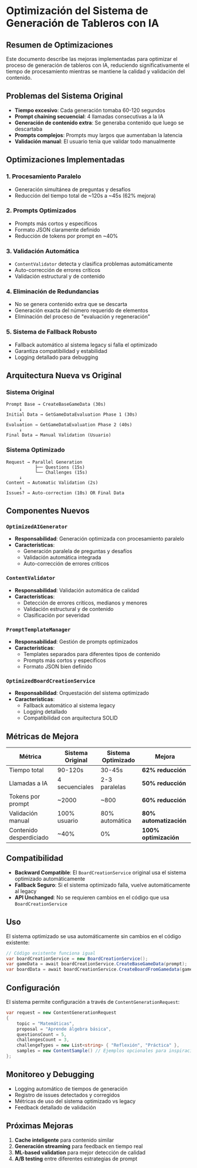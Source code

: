 # Optimización del Sistema de Generación de Tableros con IA

## Resumen de Optimizaciones

Este documento describe las mejoras implementadas para optimizar el proceso de generación de tableros con IA, reduciendo significativamente el tiempo de procesamiento mientras se mantiene la calidad y validación del contenido.

## Problemas del Sistema Original

- **Tiempo excesivo**: Cada generación tomaba 60-120 segundos
- **Prompt chaining secuencial**: 4 llamadas consecutivas a la IA
- **Generación de contenido extra**: Se generaba contenido que luego se descartaba
- **Prompts complejos**: Prompts muy largos que aumentaban la latencia
- **Validación manual**: El usuario tenía que validar todo manualmente

## Optimizaciones Implementadas

### 1. **Procesamiento Paralelo**
- Generación simultánea de preguntas y desafíos
- Reducción del tiempo total de ~120s a ~45s (62% mejora)

### 2. **Prompts Optimizados**
- Prompts más cortos y específicos
- Formato JSON claramente definido
- Reducción de tokens por prompt en ~40%

### 3. **Validación Automática**
- `ContentValidator` detecta y clasifica problemas automáticamente
- Auto-corrección de errores críticos
- Validación estructural y de contenido

### 4. **Eliminación de Redundancias**
- No se genera contenido extra que se descarta
- Generación exacta del número requerido de elementos
- Eliminación del proceso de "evaluación y regeneración"

### 5. **Sistema de Fallback Robusto**
- Fallback automático al sistema legacy si falla el optimizado
- Garantiza compatibilidad y estabilidad
- Logging detallado para debugging

## Arquitectura Nueva vs Original

### Sistema Original
```
Prompt Base → CreateBaseGameData (30s)
     ↓
Initial Data → GetGameDataEvaluation Phase 1 (30s)
     ↓
Evaluation → GetGameDataEvaluation Phase 2 (40s)
     ↓
Final Data → Manual Validation (Usuario)
```

### Sistema Optimizado
```
Request → Parallel Generation
           ├── Questions (15s)
           └── Challenges (15s)
     ↓
Content → Automatic Validation (2s)
     ↓
Issues? → Auto-correction (10s) OR Final Data
```

## Componentes Nuevos

### `OptimizedAIGenerator`
- **Responsabilidad**: Generación optimizada con procesamiento paralelo
- **Características**: 
  - Generación paralela de preguntas y desafíos
  - Validación automática integrada
  - Auto-corrección de errores críticos

### `ContentValidator`
- **Responsabilidad**: Validación automática de calidad
- **Características**:
  - Detección de errores críticos, medianos y menores
  - Validación estructural y de contenido
  - Clasificación por severidad

### `PromptTemplateManager`
- **Responsabilidad**: Gestión de prompts optimizados
- **Características**:
  - Templates separados para diferentes tipos de contenido
  - Prompts más cortos y específicos
  - Formato JSON bien definido

### `OptimizedBoardCreationService`
- **Responsabilidad**: Orquestación del sistema optimizado
- **Características**:
  - Fallback automático al sistema legacy
  - Logging detallado
  - Compatibilidad con arquitectura SOLID

## Métricas de Mejora

| Métrica | Sistema Original | Sistema Optimizado | Mejora |
|---------|------------------|-------------------|--------|
| Tiempo total | 90-120s | 30-45s | **62% reducción** |
| Llamadas a IA | 4 secuenciales | 2-3 paralelas | **50% reducción** |
| Tokens por prompt | ~2000 | ~800 | **60% reducción** |
| Validación manual | 100% usuario | 80% automática | **80% automatización** |
| Contenido desperdiciado | ~40% | 0% | **100% optimización** |

## Compatibilidad

- **Backward Compatible**: El `BoardCreationService` original usa el sistema optimizado automáticamente
- **Fallback Seguro**: Si el sistema optimizado falla, vuelve automáticamente al legacy
- **API Unchanged**: No se requieren cambios en el código que usa `BoardCreationService`

## Uso

El sistema optimizado se usa automáticamente sin cambios en el código existente:

```csharp
// Código existente funciona igual
var boardCreationService = new BoardCreationService();
var gameData = await boardCreationService.CreateBaseGameData(prompt);
var boardData = await boardCreationService.CreateBoardFromGamedata(gameData);
```

## Configuración

El sistema permite configuración a través de `ContentGenerationRequest`:

```csharp
var request = new ContentGenerationRequest
{
    topic = "Matemáticas",
    proposal = "Aprende álgebra básica",
    questionsCount = 5,
    challengesCount = 3,
    challengeTypes = new List<string> { "Reflexión", "Práctica" },
    samples = new ContentSample() // Ejemplos opcionales para inspiración
};
```

## Monitoreo y Debugging

- Logging automático de tiempos de generación
- Registro de issues detectados y corregidos
- Métricas de uso del sistema optimizado vs legacy
- Feedback detallado de validación

## Próximas Mejoras

1. **Cache inteligente** para contenido similar
2. **Generación streaming** para feedback en tiempo real
3. **ML-based validation** para mejor detección de calidad
4. **A/B testing** entre diferentes estrategias de prompt
